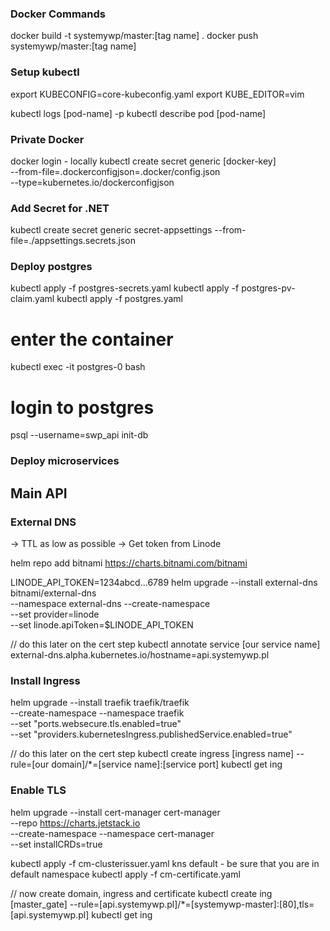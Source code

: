 ### Docker Commands

docker build -t systemywp/master:[tag name] .
docker push systemywp/master:[tag name]

### Setup kubectl

export KUBECONFIG=core-kubeconfig.yaml
export KUBE_EDITOR=vim

kubectl logs [pod-name] -p
kubectl describe pod [pod-name]

### Private Docker

docker login - locally
kubectl create secret generic [docker-key] \
--from-file=.dockerconfigjson=.docker/config.json \
--type=kubernetes.io/dockerconfigjson

### Add Secret for .NET

kubectl create secret generic secret-appsettings --from-file=./appsettings.secrets.json

### Deploy postgres

kubectl apply -f postgres-secrets.yaml
kubectl apply -f postgres-pv-claim.yaml
kubectl apply -f postgres.yaml

# enter the container
kubectl exec -it postgres-0 bash

# login to postgres
psql --username=swp_api init-db

### Deploy microservices

##  Main API

###  External DNS

-> TTL as low as possible
-> Get token from Linode

helm repo add bitnami https://charts.bitnami.com/bitnami

LINODE_API_TOKEN=1234abcd...6789
helm upgrade --install external-dns bitnami/external-dns \
--namespace external-dns --create-namespace \
--set provider=linode \
--set linode.apiToken=$LINODE_API_TOKEN

// do this later on the cert step
kubectl annotate service [our service name] \
external-dns.alpha.kubernetes.io/hostname=api.systemywp.pl

### Install Ingress

helm upgrade --install traefik traefik/traefik \
--create-namespace --namespace traefik \
--set "ports.websecure.tls.enabled=true" \
--set "providers.kubernetesIngress.publishedService.enabled=true"

// do this later on the cert step
kubectl create ingress [ingress name] --rule=[our domain]/*=[service name]:[service port]
kubectl get ing

### Enable TLS

helm upgrade --install cert-manager cert-manager \
--repo https://charts.jetstack.io \
--create-namespace --namespace cert-manager \
--set installCRDs=true

kubectl apply -f cm-clusterissuer.yaml
kns default - be sure that you are in default namespace
kubectl apply -f cm-certificate.yaml

// now create domain, ingress and certificate
kubectl create ing [master_gate] --rule=[api.systemywp.pl]/*=[systemywp-master]:[80],tls=[api.systemywp.pl]
kubectl get ing